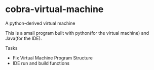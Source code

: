 # cobra-virtual-machine
A python-derived virtual machine

This is a small program built with python(for the virtual machine) and Java(for the IDE).

Tasks
- Fix Virtual Machine Program Structure
- IDE run and build functions

